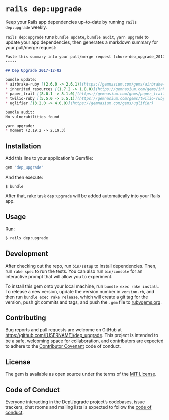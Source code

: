 # `rails dep:upgrade`

Keep your Rails app dependencies up-to-date by running `rails dep:upgrade` weekly.

`rails dep:upgrade` runs `bundle update`, `bundle audit`, `yarn upgrade` to update your app dependencies,
then generates a markdown summary for your pull/merge request:

```markdown
Paste this summary into your pull/merge request (chore-dep_upgrade_20171202):
-----

## Dep Upgrade 2017-12-02

bundle update:
* airbrake-ruby [(2.6.0 -> 2.6.1)](https://gemnasium.com/gems/airbrake-ruby)
* inherited_resources [(1.7.2 -> 1.8.0)](https://gemnasium.com/gems/inherited_resources)
* paper_trail [(8.0.1 -> 8.1.0)](https://gemnasium.com/gems/paper_trail)
* twilio-ruby [(5.5.0 -> 5.5.1)](https://gemnasium.com/gems/twilio-ruby)
* uglifier [(3.2.0 -> 4.0.0)](https://gemnasium.com/gems/uglifier)

bundle audit:
No vulnerabilities found

yarn upgrade:
* moment (2.19.2 -> 2.19.3)
```

## Installation

Add this line to your application's Gemfile:

```ruby
gem "dep_upgrade"
```

And then execute:

```
$ bundle
```

After that, rake task `dep:upgrade` will be added automatically into your Rails app.

## Usage

Run:

```
$ rails dep:upgrade
```



## Development

After checking out the repo, run `bin/setup` to install dependencies. Then, run `rake spec` to run the tests. You can also run `bin/console` for an interactive prompt that will allow you to experiment.

To install this gem onto your local machine, run `bundle exec rake install`. To release a new version, update the version number in `version.rb`, and then run `bundle exec rake release`, which will create a git tag for the version, push git commits and tags, and push the `.gem` file to [rubygems.org](https://rubygems.org).

## Contributing

Bug reports and pull requests are welcome on GitHub at https://github.com/[USERNAME]/dep_upgrade. This project is intended to be a safe, welcoming space for collaboration, and contributors are expected to adhere to the [Contributor Covenant](http://contributor-covenant.org) code of conduct.

## License

The gem is available as open source under the terms of the [MIT License](https://opensource.org/licenses/MIT).

## Code of Conduct

Everyone interacting in the DepUpgrade project’s codebases, issue trackers, chat rooms and mailing lists is expected to follow the [code of conduct](https://github.com/[USERNAME]/dep_upgrade/blob/master/CODE_OF_CONDUCT.md).
